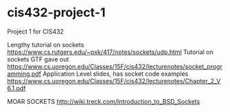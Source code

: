 # cis432-project-1

Project 1 for CIS432


Lengthy tutorial on sockets https://www.cs.rutgers.edu/~pxk/417/notes/sockets/udp.html
Tutorial on sockets GTF gave out https://www.cs.uoregon.edu/Classes/15F/cis432/lecturenotes/socket_programming.pdf
Application Level slides, has socket code examples https://www.cs.uoregon.edu/Classes/15F/cis432/lecturenotes/Chapter_2_V6.1.pdf

MOAR SOCKETS http://wiki.treck.com/Introduction_to_BSD_Sockets

